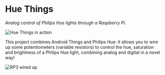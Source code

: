 # Hue Things

_Analog control of Philips Hue lights through a Raspberry Pi._

![Hue Things in action](http://i.imgur.com/hlAwmPH.jpg)

This project combines Android Things and Philips Hue: it allows you to wire up some potentiometers (variable resistors) to control the hue, saturation and brightness of a Philips Hue light, combining analog and digital in a novel way!

![RP3 wired up](http://i.imgur.com/YXJhe8Z.jpg)
